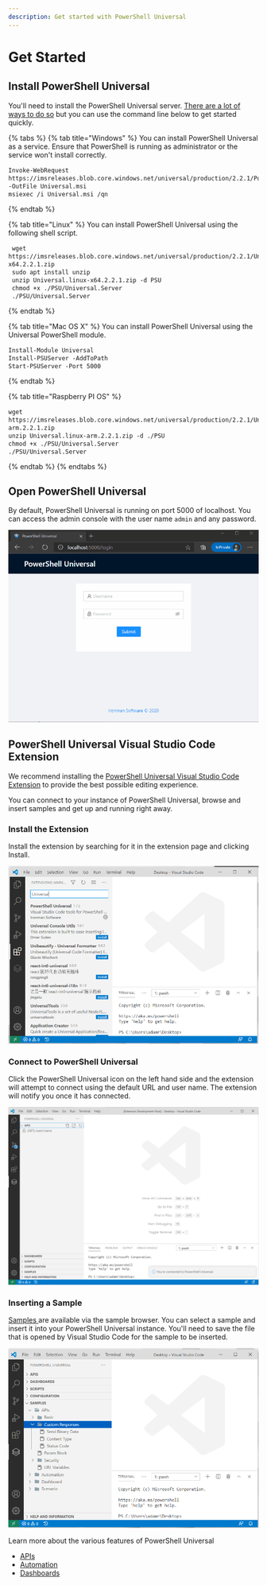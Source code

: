 ```yaml
---
description: Get started with PowerShell Universal
---
```


# Get Started

## Install PowerShell Universal

You'll need to install the PowerShell Universal server. [There are a lot of ways to do so](getting-started/) but you can use the command line below to get started quickly.

{% tabs %}
{% tab title="Windows" %}
You can install PowerShell Universal as a service. Ensure that PowerShell is running as administrator or the service won't install correctly. 

```text
Invoke-WebRequest https://imsreleases.blob.core.windows.net/universal/production/2.2.1/PowerShellUniversal.2.2.1.msi -OutFile Universal.msi
msiexec /i Universal.msi /qn
```
{% endtab %}

{% tab title="Linux" %}
You can install PowerShell Universal using the following shell script.

```text
 wget https://imsreleases.blob.core.windows.net/universal/production/2.2.1/Universal.linux-x64.2.2.1.zip
 sudo apt install unzip 
 unzip Universal.linux-x64.2.2.1.zip -d PSU
 chmod +x ./PSU/Universal.Server
 ./PSU/Universal.Server
```
{% endtab %}

{% tab title="Mac OS X" %}
You can install PowerShell Universal using the Universal PowerShell module.

```text
Install-Module Universal
Install-PSUServer -AddToPath
Start-PSUServer -Port 5000
```
{% endtab %}

{% tab title="Raspberry PI OS" %}
```text
wget https://imsreleases.blob.core.windows.net/universal/production/2.2.1/Universal.linux-arm.2.2.1.zip
unzip Universal.linux-arm.2.2.1.zip -d ./PSU
chmod +x ./PSU/Universal.Server
./PSU/Universal.Server

```
{% endtab %}
{% endtabs %}

## Open PowerShell Universal

By default, PowerShell Universal is running on port 5000 of localhost. You can access the admin console with the user name `admin` and any password.

![](../.gitbook/assets/login.gif)

## PowerShell Universal Visual Studio Code Extension

We recommend installing the [PowerShell Universal Visual Studio Code Extension](https://marketplace.visualstudio.com/items?itemName=ironmansoftware.powershell-universal) to provide the best possible editing experience.

You can connect to your instance of PowerShell Universal, browse and insert samples and get up and running right away.

### Install the Extension

Install the extension by searching for it in the extension page and clicking Install.

![](../.gitbook/assets/image%20%28207%29.png)

### Connect to PowerShell Universal

Click the PowerShell Universal icon on the left hand side and the extension will attempt to connect using the default URL and user name. The extension will notify you once it has connected.

![](../.gitbook/assets/image%20%28162%29%20%281%29.png)

### Inserting a Sample

[Samples ](https://github.com/ironmansoftware/universal-samples)are available via the sample browser. You can select a sample and insert it into your PowerShell Universal instance. You'll need to save the file that is opened by Visual Studio Code for the sample to be inserted.

![](../.gitbook/assets/image%20%28206%29.png)

Learn more about the various features of PowerShell Universal

* [APIs](../api/about.md)
* [Automation](../automation/about.md)
* [Dashboards](../userinterfaces/about.md)


